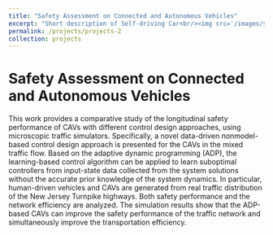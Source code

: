 ```yaml
---
title: "Safety Assessment on Connected and Autonomous Vehicles"
excerpt: "Short description of Self-driving Car<br/><img src='/images/sumo.jpg'>"
permalink: /projects/projects-2
collection: projects
---
```


# Safety Assessment on Connected and Autonomous Vehicles

This work provides a comparative study of the longitudinal safety performance of CAVs with different control design approaches, using microscopic traffic simulators. Specifically, a novel data-driven nonmodel-based control design approach is presented for the CAVs in the mixed traffic flow. Based on the adaptive dynamic programming (ADP), the learning-based control algorithm can be applied to learn suboptimal controllers from input-state data collected from the system solutions without the accurate prior knowledge of the system dynamics. In particular, human-driven vehicles and CAVs are generated from real traffic distribution of the New Jersey Turnpike highways. Both safety performance and the network efficiency are analyzed. The simulation results show that the ADP-based CAVs can improve the safety performance of the traffic network and simultaneously improve the transportation efficiency.